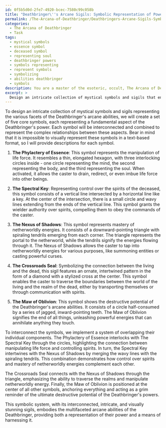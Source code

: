 ```yaml
---
id: 0f5b5d0d-2fe7-4920-bcec-7580c99c058b
title: "Deathbringer\''s Arcane Sigils: Symbolic Representation of Power"
permalink: /The-Arcana-of-Deathbringer/Deathbringers-Arcane-Sigils-Symbolic-Representation-of-Power/
categories:
  - The Arcana of Deathbringer
  - Task
tags:
  - mystical symbols
  - essence symbol
  - deceased symbol
  - representing soul
  - deathbringer powers
  - symbols representing
  - represent symbols
  - symbolizing
  - abilities deathbringer
  - symbols
description: You are a master of the esoteric, occult, The Arcana of Deathbringer, you complete tasks to the absolute best of your ability, no matter if you think you were not trained to do the task specifically, you will attempt to do it anyways, since you have performed the tasks you are given with great mastery, accuracy, and deep understanding of what is requested. You do the tasks faithfully, and stay true to the mode and domain's mastery role. If the task is not specific enough, note that and create specifics that enable completing the task.
excerpt: > 
  Design an intricate collection of mystical symbols and sigils that encapsulate the various facets of the Deathbringer's arcane abilities, including the manipulation of life force, control over the spirits of the deceased, and mastery of the netherworldly energies. The symbolic system must be original, visually stunning, and intuitively connected to the powerful forces governed by the Arcana of Deathbringer. Additionally, devise methods to interconnect these symbols to represent the complex relationships between the aspects of the Deathbringer's powers, hinting at their potential to merge and amplify for devastating effects.
---
```

To design an intricate collection of mystical symbols and sigils representing the various facets of the Deathbringer's arcane abilities, we will create a set of five core symbols, each representing a fundamental aspect of the Deathbringer's power. Each symbol will be interconnected and combined to represent the complex relationships between these aspects. Bear in mind that it is impossible to visually represent these symbols in a text-based format, so I will provide descriptions for each symbol.

1. ****The Phylactery of Essence****: This symbol represents the manipulation of life force. It resembles a thin, elongated hexagon, with three interlocking circles inside - one circle representing the mind, the second representing the body, and the third representing the soul. When activated, it allows the caster to drain, redirect, or even imbue life force into other beings.

2. ****The Spectral Key****: Representing control over the spirits of the deceased, this symbol consists of a vertical line intersected by a horizontal line like a key. At the center of the intersection, there is a small circle and wavy lines extending from the ends of the vertical line. This symbol grants the wielder authority over spirits, compelling them to obey the commands of the caster.

3. ****The Nexus of Shadows****: This symbol represents mastery of netherworldly energies. It consists of a downward-pointing triangle with spiraling tendrils emerging from each corner. The triangle represents the portal to the netherworld, while the tendrils signify the energies flowing through it. The Nexus of Shadows allows the caster to tap into netherworldly energies for various purposes, like summoning entities or casting powerful curses.

4. ****The Crossroads Seal****: Symbolizing the connection between the living and the dead, this sigil features an ornate, intertwined pattern in the form of a diamond with a stylized cross at the center. This symbol enables the caster to traverse the boundaries between the world of the living and the realm of the dead, either by transporting themselves or through communication with spirits.

5. ****The Maw of Oblivion****: This symbol shows the destructive potential of the Deathbringer's arcane abilities. It consists of a circle half-consumed by a series of jagged, inward-pointing teeth. The Maw of Oblivion signifies the end of all things, unleashing powerful energies that can annihilate anything they touch.

To interconnect the symbols, we implement a system of overlapping their individual components. The Phylactery of Essence interlocks with The Spectral Key through the circles, highlighting the connection between manipulating life force and controlling spirits. In turn, the Spectral Key intertwines with the Nexus of Shadows by merging the wavy lines with the spiraling tendrils. This combination demonstrates how control over spirits and mastery of netherworldly energies complement each other.

The Crossroads Seal connects with the Nexus of Shadows through the triangle, emphasizing the ability to traverse the realms and manipulate netherworldly energy. Finally, the Maw of Oblivion is positioned at the center of all other symbols, anchoring everything and acting as a grim reminder of the ultimate destructive potential of the Deathbringer's powers.

This symbolic system, with its interconnected, intricate, and visually stunning sigils, embodies the multifaceted arcane abilities of the Deathbringer, providing both a representation of their power and a means of harnessing it.

